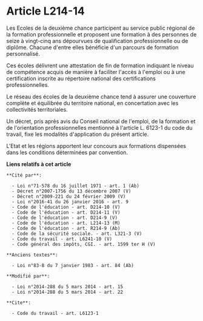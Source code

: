 # Article L214-14

Les Ecoles de la deuxième chance participent au service public régional de la formation professionnelle et proposent une
formation à des personnes de seize à vingt-cinq ans dépourvues de qualification professionnelle ou de diplôme. Chacune
d'entre elles bénéficie d'un parcours de formation personnalisé. 

Ces écoles délivrent une attestation de fin de formation indiquant le niveau de compétence acquis de manière à faciliter
l'accès à l'emploi ou à une certification inscrite au répertoire national des certifications professionnelles. 

Le réseau des écoles de la deuxième chance tend à assurer une couverture complète et équilibrée du territoire national, en
concertation avec les collectivités territoriales. 

Un décret, pris après avis du Conseil national de l'emploi, de la formation et de l'orientation professionnelles mentionné à
l'article L. 6123-1 du code du travail, fixe les modalités d'application du présent article. 

L'Etat et les régions apportent leur concours aux formations dispensées dans les conditions déterminées par convention.

**Liens relatifs à cet article**

	**Cité par**:

	  - Loi n°71-578 du 16 juillet 1971 - art. 1 (Ab)
	  - Décret n°2007-1756 du 13 décembre 2007 (V)
	  - Décret n°2009-221 du 24 février 2009 (V)
	  - Loi n°2016-41 du 26 janvier 2016 - art. 9
	  - Code de l'éducation - art. D214-10 (V)
	  - Code de l'éducation - art. D214-11 (V)
	  - Code de l'éducation - art. D214-9 (V)
	  - Code de l'éducation - art. L214-13 (M)
	  - Code de l'éducation - art. R214-9 (Ab)
	  - Code de la sécurité sociale. - art. L321-3 (V)
	  - Code du travail - art. L6241-10 (V)
	  - Code général des impôts, CGI. - art. 1599 ter H (V)

	**Anciens textes**:

	  - Loi n°83-8 du 7 janvier 1983 - art. 84 (Ab)

	**Modifié par**:

	  - Loi n°2014-288 du 5 mars 2014 - art. 15
	  - Loi n°2014-288 du 5 mars 2014 - art. 22

	**Cite**:

	  - Code du travail - art. L6123-1
